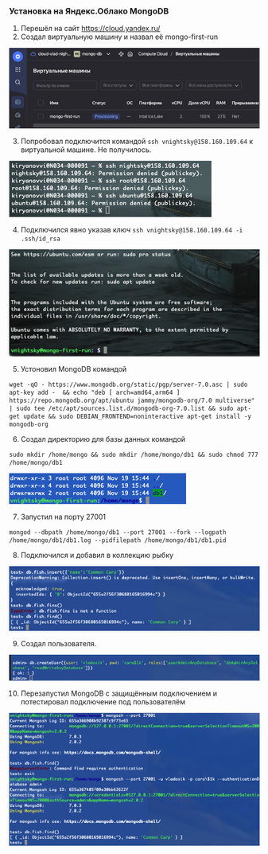 ### Установка на Яндекс.Облако MongoDB

1. Перешёл на сайт https://cloud.yandex.ru/
2. Создал виртуальную машину и назвал её mongo-first-run

![Илюстрация виртуальной машины](./vm.png)

3. Попробовал подключится командой ```ssh vnightsky@158.160.109.64``` к виртуальной машине. Не получилось.

![не подключился](./bad_connect.png)

4. Подключился явно указав ключ ```ssh vnightsky@158.160.109.64 -i .ssh/id_rsa```

![Удачное подключение](./success.png)

5. Устоновил MongoDB командой

```
wget -qO - https://www.mongodb.org/static/pgp/server-7.0.asc | sudo apt-key add -  && echo "deb [ arch=amd64,arm64 ] https://repo.mongodb.org/apt/ubuntu jammy/mongodb-org/7.0 multiverse" | sudo tee /etc/apt/sources.list.d/mongodb-org-7.0.list && sudo apt-get update && sudo DEBIAN_FRONTEND=noninteractive apt-get install -y mongodb-org
```

6. Создал директорию для базы данных командой
```
sudo mkdir /home/mongo && sudo mkdir /home/mongo/db1 && sudo chmod 777 /home/mongo/db1
```

![Директория](./dir.png)

7. Запустил на порту 27001

```
mongod --dbpath /home/mongo/db1 --port 27001 --fork --logpath /home/mongo/db1/db1.log --pidfilepath /home/mongo/db1/db1.pid
```

8. Подключился и добавил в коллекцию рыбку

![Рыпка](./fish.png)

9. Создал пользователя.

![Пользователь](./user.png)

10. Перезапустил MongoDB c защищённым подключением и потестировал подключение под пользователём

![Авторизация](./auth.png)